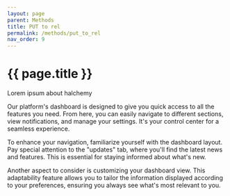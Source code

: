 ```yaml
---
layout: page
parent: Methods
title: PUT to rel
permalink: /methods/put_to_rel
nav_order: 9
---
```


# {{ page.title }}

Lorem ipsum about halchemy

Our platform's dashboard is designed to give you quick access to all the features you need. From here, you can easily navigate to different sections, view notifications, and manage your settings. It's your control center for a seamless experience.

To enhance your navigation, familiarize yourself with the dashboard layout. Pay special attention to the "updates" tab, where you'll find the latest news and features. This is essential for staying informed about what's new.

Another aspect to consider is customizing your dashboard view. This adaptability feature allows you to tailor the information displayed according to your preferences, ensuring you always see what's most relevant to you.



